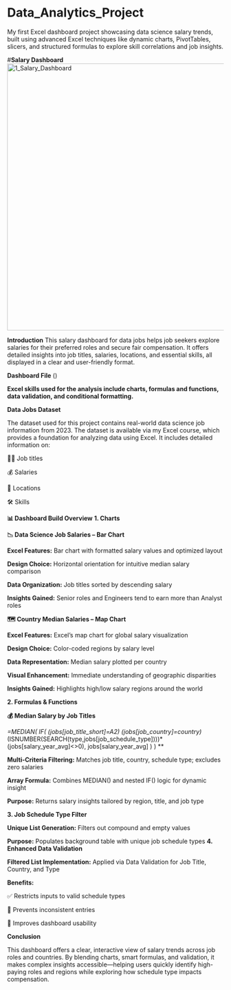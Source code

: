 # Data_Analytics_Project
My first Excel dashboard project showcasing data science salary trends, built using advanced Excel techniques like dynamic charts, PivotTables, slicers, and structured formulas to explore skill correlations and job insights.

#**Salary Dashboard**
<img width="1347" height="619" alt="1_Salary_Dashboard" src="https://github.com/user-attachments/assets/45eb1411-c65c-4a06-81c8-478528e62dd3" />

**Introduction**
This salary dashboard for data jobs helps job seekers explore salaries for their preferred roles and secure fair compensation. It offers detailed insights into job titles, salaries, locations, and essential skills, all displayed in a clear and user-friendly format.

**Dashboard File**
()

**Excel skills used for the analysis include charts, formulas and functions, data validation, and conditional formatting.**

**Data Jobs Dataset**

The dataset used for this project contains real-world data science job information from 2023. The dataset is available via my Excel course, which provides a foundation for analyzing data using Excel. It includes detailed information on:

👨‍💼 Job titles

💰 Salaries

📍 Locations

🛠️ Skills

**📊 Dashboard Build Overview**
**1. Charts**

**📉 Data Science Job Salaries – Bar Chart**

**Excel Features:** Bar chart with formatted salary values and optimized layout

**Design Choice:** Horizontal orientation for intuitive median salary comparison

**Data Organization:** Job titles sorted by descending salary

**Insights Gained:** Senior roles and Engineers tend to earn more than Analyst roles

**🗺️ Country Median Salaries – Map Chart**

**Excel Features:** Excel’s map chart for global salary visualization

**Design Choice:** Color-coded regions by salary level

**Data Representation:** Median salary plotted per country

**Visual Enhancement:** Immediate understanding of geographic disparities

**Insights Gained:** Highlights high/low salary regions around the world

**2. Formulas & Functions**

**💰 Median Salary by Job Titles**

**=MEDIAN(
IF(
    (jobs[job_title_short]=A2)*
    (jobs[job_country]=country)*
    (ISNUMBER(SEARCH(type,jobs[job_schedule_type])))* 
    (jobs[salary_year_avg]<>0),
    jobs[salary_year_avg]
)
)
**

**Multi-Criteria Filtering:** Matches job title, country, schedule type; excludes zero salaries

**Array Formula:** Combines MEDIAN() and nested IF() logic for dynamic insight

**Purpose:** Returns salary insights tailored by region, title, and job type

**3. Job Schedule Type Filter**

**Unique List Generation:** Filters out compound and empty values

**Purpose:** Populates background table with unique job schedule types
**4. Enhanced Data Validation**

**Filtered List Implementation:** Applied via Data Validation for Job Title, Country, and Type

**Benefits:**

✅ Restricts inputs to valid schedule types

🚫 Prevents inconsistent entries

👥 Improves dashboard usability

**Conclusion**

This dashboard offers a clear, interactive view of salary trends across job roles and countries. By blending charts, smart formulas, and validation, it makes complex insights accessible—helping users quickly identify high-paying roles and regions while exploring how schedule type impacts compensation.
